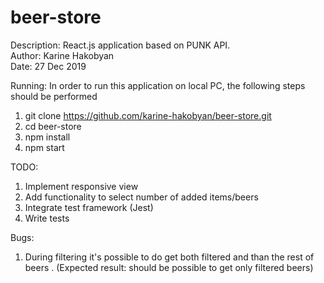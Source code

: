# beer-store<br>
Description: React.js application based on PUNK API. <br>
Author: Karine Hakobyan <br>
Date: 27 Dec 2019<br>

Running:
In order to run this application on local PC, the following steps should be performed
1. git clone https://github.com/karine-hakobyan/beer-store.git
2. cd beer-store
3. npm install
4. npm start

TODO:
1. Implement responsive view
2. Add functionality to select number of added items/beers
3. Integrate test framework (Jest)
4. Write tests

Bugs:
1. During filtering it's possible to do get both filtered and than the rest of beers .
   (Expected result: should be possible to get only filtered beers)
